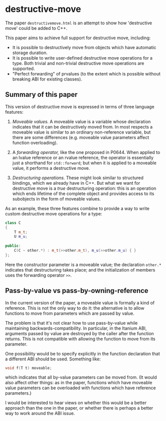 # destructive-move

The paper `destructivemove.html` is an attempt to show how
'destructive move' could be added to C++.

This paper aims to achieve full support for destructive
move, including:

  - It is possible to destructively move from objects
    which have automatic storage duration.
  - It is possible to write user-defined destructive
    move operations for a type. Both trivial and
    non-trivial destructive move operations are supported.
  - "Perfect forwarding" of prvalues (to the extent
    which is possible without breaking ABI for existing
    classes).

## Summary of this paper

This version of destructive move is expressed in terms of
three language features:

  1. *Moveable values.* A moveable value is a variable whose
     declaration indicates that it can be destructively moved from.
     In most respects a moveable value is similar to an
     ordinary non-reference variable, but there are some
     differences (e.g. moveable value parameters affect
     function overloading).

  2. A *forwarding operator,* like the one proposed in P0644.
     When applied to an lvalue reference or an rvalue reference,
     the operator is essentially just a shorthand for
     `std::forward`; but when it is applied to a moveable value,
     it performs a destructive move.

  3. *Destructuring operations.* These might look similar to
     structured bindings, which we already have in C++. But what we
     want for destructive move is a *true* destructuring operation:
     this is an operation which ends lifetime of the complete object and
     provides access to its subobjects in the form of moveable values.

As an example, these three features combine to provide a way to
write custom destructive move operations for a type:

```cpp
class C
{
    T m_t;
    U m_u;
    
public:
    C(C ~ other.*) : m_t(>>other.m_t), m_u(>>other.m_u) { }
};
``` 

Here the constructor parameter is a moveable value;
the declaration `other.*` indicates that
destructuring takes place; and the initialization of members
uses the forwarding operator `>>`.


## Pass-by-value vs pass-by-owning-reference

In the current version of the paper, a moveable value is
formally a kind of reference. This is not the only way to do it:
the alternative is to allow functions to move from parameters
which are passed by value.

The problem is that it's not clear how to use pass-by-value
while maintaining backwards-compatibility. In particular,
in the Itanium ABI, arguments passed by value are destroyed
by the caller after the function returns. This is not compatible
with allowing the function to move from its parameter.

One possibility would be to specify explicitly in the function
declaration that a different ABI should be used. Something like:

```cpp
void f(T t) moveable;
```

which indicates that all by-value parameters can be moved from.
(It would also affect other things: as in the paper, functions
which have moveable value parameters can be overloaded with
functions which have reference parameters.)

I would be interested to hear views on whether this would be
a better approach than the one in the paper, or whether there
is perhaps a better way to work around the ABI issue.

